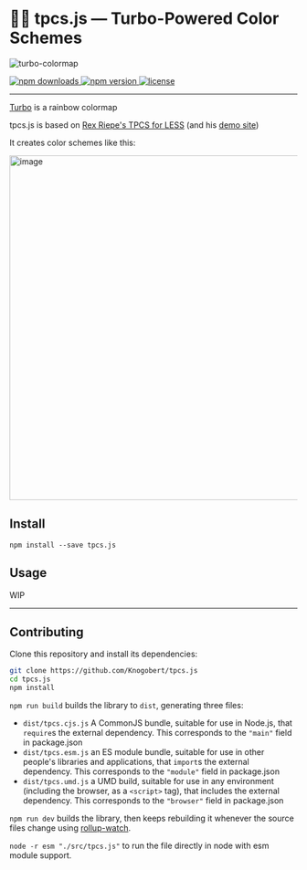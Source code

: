 # 👨‍🎨 tpcs.js — Turbo-Powered Color Schemes

![turbo-colormap](https://user-images.githubusercontent.com/770560/89133643-3c10e580-d4b9-11ea-9cc1-07bd44bada73.png)

<a href="https://www.npmjs.com/package/tpcs.js">
    <img alt="npm downloads" src="https://img.shields.io/npm/dt/tpcs.js.svg?style=flat" />
</a>
<a href="https://www.npmjs.com/package/tpcs.js">
    <img alt="npm version" src="https://img.shields.io/npm/v/tpcs.js.svg?style=flat" />
</a>
<a href="./LICENSE">
    <img alt="license" src="https://img.shields.io/badge/license-MIT-blue.svg" />
</a>

---

[Turbo](https://ai.googleblog.com/2019/08/turbo-improved-rainbow-colormap-for.html) is a rainbow colormap

tpcs.js is based on [Rex Riepe's TPCS for LESS](https://github.com/rexriepe/tpcs) (and his [demo site](https://rexriepe.github.io/tpcs/))

It creates color schemes like this:

<img width="604" alt="image" src="https://user-images.githubusercontent.com/770560/89133696-b9d4f100-d4b9-11ea-8f0b-e7ba5cc59048.png">

## Install

```
npm install --save tpcs.js
```

## Usage

WIP

---

## Contributing

Clone this repository and install its dependencies:

```bash
git clone https://github.com/Knogobert/tpcs.js
cd tpcs.js
npm install
```

`npm run build` builds the library to `dist`, generating three files:

* `dist/tpcs.cjs.js`
    A CommonJS bundle, suitable for use in Node.js, that `require`s the external dependency. This corresponds to the `"main"` field in package.json
* `dist/tpcs.esm.js`
    an ES module bundle, suitable for use in other people's libraries and applications, that `import`s the external dependency. This corresponds to the `"module"` field in package.json
* `dist/tpcs.umd.js`
    a UMD build, suitable for use in any environment (including the browser, as a `<script>` tag), that includes the external dependency. This corresponds to the `"browser"` field in package.json

`npm run dev` builds the library, then keeps rebuilding it whenever the source files change using [rollup-watch](https://github.com/rollup/rollup-watch).

`node -r esm "./src/tpcs.js"` to run the file directly in node with esm module support.
